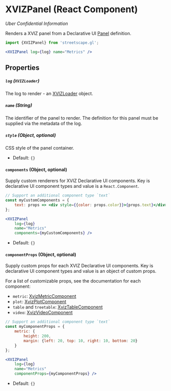# XVIZPanel (React Component)

*Uber Confidential Information*


Renders a XVIZ panel from a Declarative UI [Panel](https://github.com/uber/xviz/blob/master/docs/protocol-schema/declarative-ui.md#panels) definition.

```jsx
import {XVIZPanel} from 'streetscape.gl';

<XVIZPanel log={log} name="Metrics" />

```

## Properties

##### `log` (`XVIZLoader`)

The log to render - an [XVIZLoader](/docs/api-reference/xviz-loader-interface.md) object.

##### `name` (String)

The identifier of the panel to render. The definition for this panel must be supplied via the metadata of the log.

##### `style` (Object, optional)

CSS style of the panel container.

- Default: `{}`

#### `components` (Object, optional)

Supply custom renderers for XVIZ Declarative UI components. Key is declarative UI component types and value is a `React.Component`.

```jsx
// Support an additional component type `text`
const myCustomComponents = {
    text: props => <div style={{color: props.color}}>{props.text}</div>
};

<XVIZPanel
    log={log}
    name="Metrics"
    components={myCustomComponents} />
```

- Default: `{}`

#### `componentProps` (Object, optional)

Supply custom props for each XVIZ Declarative UI components. Key is declarative UI component types and value is an object of custom props.

For a list of customizable props, see the documentation for each component:

- `metric`: [XvizMetricComponent](/docs/api-reference/xviz-metric-component)
- `plot`: [XvizPlotComponent](/docs/api-reference/xviz-plot-component)
- `table` and `treetable`: [XvizTableComponent](/docs/api-reference/xviz-table-component)
- `video`: [XvizVideoComponent](/docs/api-reference/xviz-video-component)

```jsx
// Support an additional component type `text`
const myComponentProps = {
    metric: {
        height: 200,
        margin: {left: 20, top: 10, right: 10, bottom: 20}
    }
};

<XVIZPanel
    log={log}
    name="Metrics"
    componentProps={myComponentProps} />
```

- Default: `{}`
